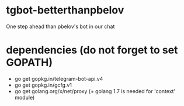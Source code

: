 # tgbot-betterthanpbelov
One step ahead than pbelov's bot in our chat

# dependencies (do not forget to set GOPATH)
* go get gopkg.in/telegram-bot-api.v4
* go get gopkg.in/gcfg.v1
* go get golang.org/x/net/proxy (+ golang 1.7 is needed for 'context' module)
